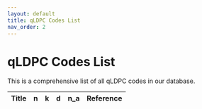 ```yaml
---
layout: default
title: qLDPC Codes List
nav_order: 2
---
```


# qLDPC Codes List

This is a comprehensive list of all qLDPC codes in our database.

<div class="table-wrapper">
<table id="qldpc-table-full">
  <thead>
    <tr>
      <th>Title</th>
      <th>n</th>
      <th>k</th>
      <th>d</th>
      <th>n_a</th>
      <th>Reference</th>
    </tr>
  </thead>
  <tbody>
  </tbody>
</table>
</div> 